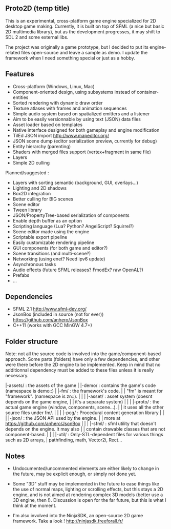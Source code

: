 Proto2D (temp title)
--------------------

This is an experimental, cross-platform game engine specialized for 2D desktop
game making. Currently, it is built on top of SFML
(a nice but basic 2D multimedia library), but as the development progresses,
it may shift to SDL 2 and some external libs.

The project was originally a game prototype, but I decided to put its
engine-related files open-source and leave a sample as demo.
I update the framework when I need something special or just as a hobby.

Features
--------

- Cross-platform (Windows, Linux, Mac)
- Component-oriented design, using subsystems instead of container-entities
- Sorted rendering with dynamic draw order
- Texture atlases with frames and animation sequences
- Simple audio system based on spatialized emitters and a listener
- Aim to be easily versionnable by using text (JSON) data files
- Asset loader based on templates
- Native interface designed for both gameplay and engine modification
- TilEd JSON import http://www.mapeditor.org/
- JSON scene dump (editor serialization preview, currently for debug)
- Entity hierarchy (parenting)
- Shaders with merged files support (vertex+fragment in same file)
- Layers
- Simple 2D culling

Planned/suggested :

- Layers with sorting semantic (background, GUI, overlays...)
- Lighting and 2D shadows
- Box2D integration
- Better culling for BIG scenes
- Scene editor
- Tween library
- JSON/PropertyTree-based serialization of components
- Enable depth buffer as an option
- Scripting language (Lua? Python? AngelScript? Squirrel?)
- Scene editor made using the engine
- Scriptable export pipeline
- Easily customizable rendering pipeline
- GUI components (for both game and editor?)
- Scene transitions (and multi-scene?)
- Networking (using enet? Need ipv6 update)
- Asynchronous tasks
- Audio effects (future SFML releases? FmodEx? raw OpenAL?)
- Prefabs
- ...

Dependencies
------------

- SFML 2.1 http://www.sfml-dev.org/
- JsonBox (included in source (not for ever)) https://github.com/anhero/JsonBox
- C++11 (works with GCC MinGW 4.7+)

Folder structure
----------------

Note: not all the source code is involved into the game/component-based
approach. Some parts (folders) have only a few dependencies,
and other were there before the 2D engine to be implemented. Keep in mind that
no additionnal dependency must be added to these files unless it is really
necessary.

|-assets/    : the assets of the game
|
|-demo/       : contains the game's code (namespace is demo::)
|
|-fm/        : the framework's code.
| |            "fm" is meant for "framework". (namespace is zn::).
| |
| |-asset/   : asset system (doesnt depends on the game engine,
| |              it's a separate system)
| |
| |-proto/   : the actual game engine (window, components, scene...).
| |            it uses all the other source files under fm/.
| |
| |-pcg/     : Procedural content generation library
| |
| |-json/    : the JSON API used by the engine.
| |              more at https://github.com/anhero/JsonBox
| |
| |-sfml/    : sfml utility that doesn't depends on the engine. It may also
| |            contain drawable classes that are not component-based.
| |
| |-util/    : Only-STL-dependent files for various things such as 2D arrays,
|            pathfinding, math, Vector2i, Rect...

Notes
-----

- Undocumented/uncommented elements are either likely to change in the future,
may be explicit enough, or simply not done yet.

- Some "3D" stuff may be implemented in the future to ease things like
the use of normal maps, lighting or scrolling effects, but this stays a 2D engine,
and is not aimed at rendering complex 3D models (better use a 3D engine, then !).
Discussion is open for the far future, but this is what I think at the moment.

- I'm also involved into the NinjaSDK, an open-source 2D game framework.
Take a look ! http://ninjasdk.freeforall.fr/


